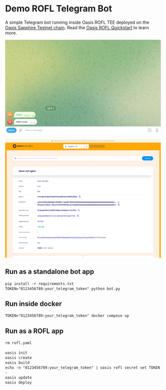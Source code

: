 # Demo ROFL Telegram Bot

A simple Telegram bot running inside Oasis ROFL TEE deployed on the
[Oasis Sapphire Testnet chain]. Read the [Oasis ROFL Quickstart] to learn more.

![Telegram bot](./telegram-bot.png)

![Telegram bot ROFL on Oasis Explorer](./demo-rofl-tgbot-explorer.png)

[Oasis ROFL Quickstart]: https://docs.oasis.io/build/rofl/quickstart
[Oasis Sapphire Testnet chain]: https://explorer.oasis.io/testnet/sapphire/rofl/app/rofl1qpjsc3qplf2szw7w3rpzrpq5rqvzv4q5x5j23msu

## Run as a standalone bot app

```shell
pip install -r requirements.txt
TOKEN="0123456789:your_telegram_token" python bot.py
```

## Run inside docker

```shell
TOKEN="0123456789:your_telegram_token" docker compose up
```

## Run as a ROFL app

```shell
rm rofl.yaml

oasis init
oasis create
oasis build
echo -n "0123456789:your_telegram_token" | oasis rofl secret set TOKEN -
oasis update
oasis deploy
```
